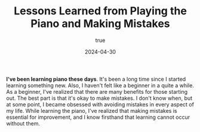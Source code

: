 ﻿---
title: "Lessons Learned from Playing the Piano and Making Mistakes"
excerpt: "It's been a long time since I started learning something new. Also, I haven't felt like a beginner in a quite a while. ..."
coverImage: "/assets/blog/cover/piano.jpg"
date: "2024-04-30"
author:
  name: "Doyun Hwang"
  picture: "/assets/blog/authors/logo.png"
ogImage:
  url: "/assets/blog/cover/piano.jpg"
---

**I've been learning piano these days**. It's been a long time since I started learning something new. Also, I haven't felt like a beginner in a quite a while. As a beginner, I've realized that there are many benefits for those starting out. The best part is that it's okay to make mistakes. I don't know when, but at some point, I became obsessed with avoiding mistakes in every aspect of my life. While learning the piano, I've realized that making mistakes is essential for improvement, and I know firsthand that learning cannot occur without them.
